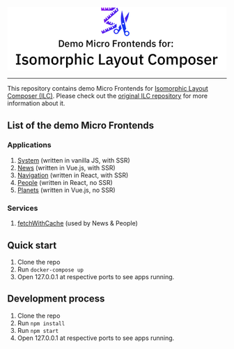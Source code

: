 ![Demo apps logo](brand/cover_small.png)

----

This repository contains demo Micro Frontends for 
[Isomorphic Layout Composer (ILC)](https://github.com/namecheap/ilc).
Please check out the [original ILC repository](https://github.com/namecheap/ilc) for more information about it.

## List of the demo Micro Frontends
### Applications
1. [System](./apps/system) (written in vanilla JS, with SSR)
1. [News](./apps/news-ssr) (written in Vue.js, with SSR)
1. [Navigation](./apps/navbar) (written in React, with SSR)
1. [People](./apps/people) (written in React, no SSR)
1. [Planets](./apps/planets) (written in Vue.js, no SSR)

### Services
1. [fetchWithCache](./apps/fetchWithCache) (used by News & People)


## Quick start

1. Clone the repo
1. Run `docker-compose up`
1. Open 127.0.0.1 at respective ports to see apps running.

## Development process

1. Clone the repo
1. Run `npm install`
1. Run `npm start`
1. Open 127.0.0.1 at respective ports to see apps running.
